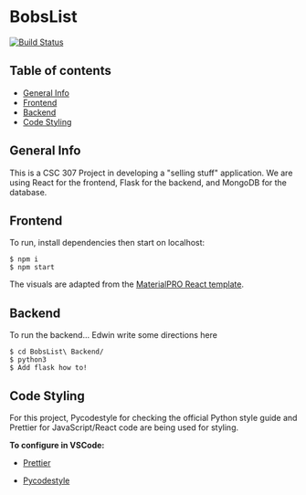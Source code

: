 # BobsList
[![Build Status](http://img.shields.io/travis/nhausmna/BobsList.svg?style=flat-square)](https://travis-ci.org/nhausmna/BobsList)

## Table of contents
* [General Info](#general-info)
* [Frontend](#frontend)
* [Backend](#backend)
* [Code Styling](#code-styling)

## General Info
This is a CSC 307 Project in developing a "selling stuff" application. We are
using React for the frontend, Flask for the backend, and MongoDB for the 
database.

## Frontend
To run, install dependencies then start on localhost:

```
$ npm i
$ npm start
```

The visuals are adapted from the 
<a href="https://www.wrappixel.com/templates/materialpro-react-admin-lite/" target="_blank">MaterialPRO React template</a>.


## Backend
To run the backend... Edwin write some directions here
```
$ cd BobsList\ Backend/
$ python3
$ Add flask how to!
```


## Code Styling

For this project, Pycodestyle for checking the official Python style guide and Prettier for JavaScript/React code are being used
for styling. 

**To configure in VSCode:**
- <a href="https://medium.com/how-to-react/config-eslint-and-prettier-in-visual-studio-code-for-react-js-development-97bb2236b31a" target="_blank">Prettier</a>

- <a href="https://code.visualstudio.com/docs/python/linting" target="_blank">Pycodestyle</a>
